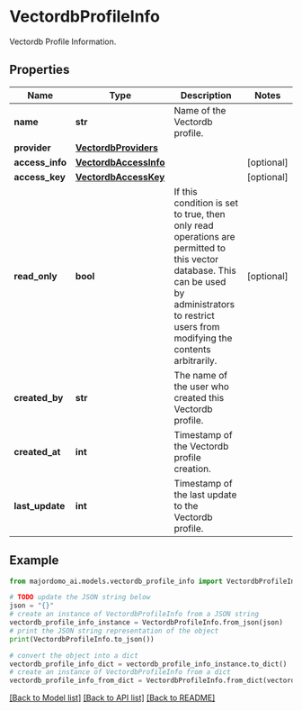 # VectordbProfileInfo

Vectordb Profile Information.

## Properties

Name | Type | Description | Notes
------------ | ------------- | ------------- | -------------
**name** | **str** | Name of the Vectordb profile. | 
**provider** | [**VectordbProviders**](VectordbProviders.md) |  | 
**access_info** | [**VectordbAccessInfo**](VectordbAccessInfo.md) |  | [optional] 
**access_key** | [**VectordbAccessKey**](VectordbAccessKey.md) |  | [optional] 
**read_only** | **bool** | If this condition is set to true, then only read operations are permitted to this vector database. This can be used by administrators to restrict users from modifying the contents arbitrarily. | [optional] 
**created_by** | **str** | The name of the user who created this Vectordb profile. | 
**created_at** | **int** | Timestamp of the Vectordb profile creation. | 
**last_update** | **int** | Timestamp of the last update to the Vectordb profile. | 

## Example

```python
from majordomo_ai.models.vectordb_profile_info import VectordbProfileInfo

# TODO update the JSON string below
json = "{}"
# create an instance of VectordbProfileInfo from a JSON string
vectordb_profile_info_instance = VectordbProfileInfo.from_json(json)
# print the JSON string representation of the object
print(VectordbProfileInfo.to_json())

# convert the object into a dict
vectordb_profile_info_dict = vectordb_profile_info_instance.to_dict()
# create an instance of VectordbProfileInfo from a dict
vectordb_profile_info_from_dict = VectordbProfileInfo.from_dict(vectordb_profile_info_dict)
```
[[Back to Model list]](../README.md#documentation-for-models) [[Back to API list]](../README.md#documentation-for-api-endpoints) [[Back to README]](../README.md)


